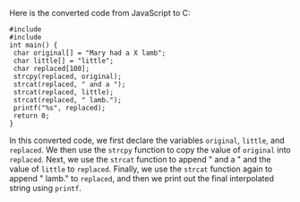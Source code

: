 Here is the converted code from JavaScript to C:
```
#include 
#include 
int main() {
 char original[] = "Mary had a X lamb";
 char little[] = "little";
 char replaced[100];
 strcpy(replaced, original);
 strcat(replaced, " and a ");
 strcat(replaced, little);
 strcat(replaced, " lamb.");
 printf("%s", replaced);
 return 0;
}
```
In this converted code, we first declare the variables `original`, `little`, and `replaced`. We then use the `strcpy` function to copy the value of `original` into `replaced`. Next, we use the `strcat` function to append " and a " and the value of `little` to `replaced`. Finally, we use the `strcat` function again to append " lamb." to `replaced`, and then we print out the final interpolated string using `printf`.

